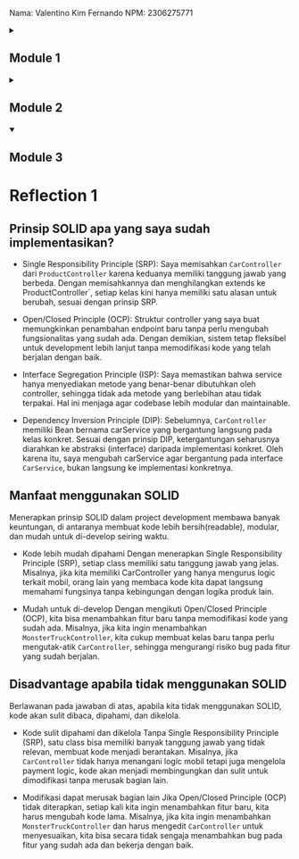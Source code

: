 Nama: Valentino Kim Fernando
NPM: 2306275771

<details>
    <summary><h2>Module 1</h2></summary>

# Reflection 1
## Prinsip-prinsip Clean Code dan Secure Coding yang diterapkan
Pada projek kali ini, saya telah menerapkan beberapa coding standards Java di antaranya:
- Nama variable yang bermakna
  Nama variabel, metode dan kelas menggunakan nama yang deskriptif dan intuitif untuk pembaca.
  Misalnya, `Product`, `ProductService, `ProductController` yang menggambarkan dengan jelas peran mereka dalam app.

- Membuat function sependek mungkin
  Membuat fungsi yang hanya memiliki satu tujuan saja. Contohnya create, edit, delete dan lain nya yang hanya didedikasikan
  untuk memiliki satu tujuan saja.

- Menghindari Rendundansi
  `ProductRepository` dengan baik menggunakan metode helper (misalnya `findById`) untuk menghindari kode yang redundant.
  Metode edit memanfaatkan `findById` untuk menghindari duplikasi logic pencarian produk.

- Konsisten dalam formating dan indentasi
  Hal ini dilakukan supaya coder maupun pembaca bisa dengan nyaman membaca code.

## Hal yang dapat dikembangkan
- Validasi Data
  Validasi tentunya penting dalam keamanan sebuah app, tentunya ini akan menambahkan kinerja app ke arah yang lebih positif.

- Penanganan Error dan Feedback ke Pengguna:
  Saat ini, tidak ada penanganan jikalau produk tidak ditemukan (misalnya, saat mencoba mengedit atau menghapus produk yang tidak ada).
  Menambahkan penanganan error dan feedback kepada pengguna akan meningkatkan user experience dan ketahanan aplikasi.
  Sebagai contoh, Anda bisa menampilkan pesan kesalahan atau mengarahkan pengguna ke halaman "produk tidak ditemukan".

# Reflection 2
# Nomor 1
- Setelah saya membuat unit testing, saya menjadi lebih terbuka dengan debugging menggunakan testing, coder tidak harus melaksanakan alur yang panjang untuk mengetahui hasil dari suatu test.
- Seharusnya semakin banyak test yang dibuat, maka semakin baik sebuah app terjaga secara fungsional.
- Dibagi menjadi beberapa kasus-kasus tertentu yang memiliki outcome berbeda, semakin banyak kasus yang di-cover oleh unit test maka semakin baguslah kode tersebut.
- Menurut saya, kode yang memiliki 100% code coverage belum tentu terjamin tidak memiliki bug. Ini lebih memberikan gambaran sejauh mana kode itu diuji. Misal unit testing belum men-cover suatu bug tertentu, maka bisa saja code coverage-nya 100%.

# Nomor 2
- Seharusnya kode nya akan serupa dari segi setup procedures dan instance variables. Hal ini dapat mengurangi kualitas kode karena akan terjadi duplikat, yang tentunya tidak sesuai dengan kaidah clean code yang telah diajarkan pada modul kali ini. Untuk mengembangkan kasus ini, kita bisa membuat setup pada fungsi atau kelas tertentu sehingga bisa dipakai berulang kali tanpa membuat kode mengalami duplikasi.
</details>

<details>
    <summary><h2>Module 2</h2></summary>

# Reflection 1

## Link Deployment
http://different-phelia-soydoradesu-d15f7223.koyeb.app/

## Code quality issue yang telah diperbaiki
- Menghapus modifier public pada interface ProductService
  Sebelumnya, interface ProductService menggunakan modifier public, padahal modifier tersebut tidak diperlukan. Secara default, metode dalam interface bersifat public. Penghapusan modifier ini bertujuan untuk mengurangi redundansi. Setelah menyadari hal ini, saya langsung menghapus modifier public pada interface ProductService.

- Menghapus unused import
  Sebelumnya, terdapat penggunaan import all (import *) yang menyebabkan adanya unused import, karena tidak semua yang diimpor digunakan. Setelah mengetahui hal ini, saya mengganti import bintang dengan import secara spesifik untuk setiap kelas yang diperlukan.

## Apakah implementasi sekarang telah sesuai dengan definisi Continuous Integration and Continuous Deployment (CI/CD)?
Alur kerja yang diterapkan saat ini sudah memenuhi definisi dari CI/CD, karena mencakup tahapan-tahapan penting seperti pengolahan kode, pengujian otomatis, review, dan deployment. Github Workflow memegang peranan penting dalam proses ini, yang terdiri dari beberapa bagian berikut:

- `ci.yml` yang menjalankan unit test setiap kali terjadi push atau pull request, sehingga kita dapat memastikan bahwa perubahan kode tidak merusak fungsionalitas yang sudah ada sebelumnya.
- `pmd.yml` yang melakukan review terhadap kode untuk meminimalkan kesalahan dan menjaga kualitas kode secara keseluruhan.
- `scorecard.yml` yang melakukan analisis untuk memastikan keamanan kode tetap terjaga.

Setelah melalui tahapan-tahapan tersebut, perubahan kode akan di-merge ke branch utama seperti main, kemudian secara otomatis akan di-build oleh Koyeb hingga website dapat berjalan dengan lancar. Dengan demikian, seluruh proses CI/CD telah diimplementasikan dengan baik.

## Code Report
![img.png](src/main/resources/static/img.png)
</details>

<details open>
    <summary><h2>Module 3</h2></summary>

# Reflection 1

## Prinsip SOLID apa yang saya sudah implementasikan?
- Single Responsibility Principle (SRP):
  Saya memisahkan `CarController` dari `ProductController` karena keduanya memiliki tanggung jawab yang berbeda. Dengan memisahkannya dan menghilangkan extends ke ProductController`, setiap kelas kini hanya memiliki satu alasan untuk berubah, sesuai dengan prinsip SRP.

- Open/Closed Principle (OCP):
  Struktur controller yang saya buat memungkinkan penambahan endpoint baru tanpa perlu mengubah fungsionalitas yang sudah ada. Dengan demikian, sistem tetap fleksibel untuk development lebih lanjut tanpa memodifikasi kode yang telah berjalan dengan baik.

- Interface Segregation Principle (ISP):
  Saya memastikan bahwa service hanya menyediakan metode yang benar-benar dibutuhkan oleh controller, sehingga tidak ada metode yang berlebihan atau tidak terpakai. Hal ini menjaga agar codebase lebih modular dan maintainable.

- Dependency Inversion Principle (DIP):
  Sebelumnya, `CarController` memiliki Bean bernama carService yang bergantung langsung pada kelas konkret. Sesuai dengan prinsip DIP, ketergantungan seharusnya diarahkan ke abstraksi (interface) daripada implementasi konkret. Oleh karena itu, saya mengubah carService agar bergantung pada interface `CarService`, bukan langsung ke implementasi konkretnya.

## Manfaat menggunakan SOLID
Menerapkan prinsip SOLID dalam project development membawa banyak keuntungan, di antaranya membuat kode lebih bersih(readable), modular, dan mudah untuk di-develop seiring waktu.

- Kode lebih mudah dipahami
  Dengan menerapkan Single Responsibility Principle (SRP), setiap class memiliki satu tanggung jawab yang jelas. Misalnya, jika kita memiliki CarController yang hanya mengurus logic terkait mobil, orang lain yang membaca kode kita dapat langsung memahami fungsinya tanpa kebingungan dengan logika produk lain.

- Mudah untuk di-develop
  Dengan mengikuti Open/Closed Principle (OCP), kita bisa menambahkan fitur baru tanpa memodifikasi kode yang sudah ada. Misalnya, jika kita ingin menambahkan `MonsterTruckController`, kita cukup membuat kelas baru tanpa perlu mengutak-atik `CarController`, sehingga mengurangi risiko bug pada fitur yang sudah berjalan.

## Disadvantage apabila tidak menggunakan SOLID
Berlawanan pada jawaban di atas, apabila kita tidak menggunakan SOLID, kode akan sulit dibaca, dipahami, dan dikelola.

- Kode sulit dipahami dan dikelola
  Tanpa Single Responsibility Principle (SRP), satu class bisa memiliki banyak tanggung jawab yang tidak relevan, membuat kode menjadi berantakan. Misalnya, jika `CarController` tidak hanya menangani logic mobil tetapi juga mengelola payment logic, kode akan menjadi membingungkan dan sulit untuk dimodifikasi tanpa merusak bagian lain.

- Modifikasi dapat merusak bagian lain
  Jika Open/Closed Principle (OCP) tidak diterapkan, setiap kali kita ingin menambahkan fitur baru, kita harus mengubah kode lama. Misalnya, jika kita ingin menambahkan `MonsterTruckController` dan harus mengedit `CarController` untuk menyesuaikan, kita bisa secara tidak sengaja menambahkan bug pada fitur yang sudah ada dan bekerja dengan baik.

</details>
